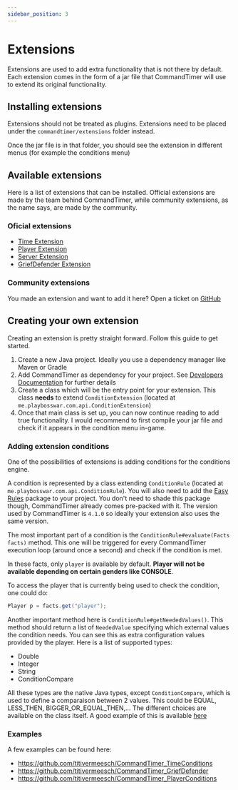 ```yaml
---
sidebar_position: 3
---
```


# Extensions

Extensions are used to add extra functionality that is not there by default. Each extension comes in the form of a jar
file that CommandTimer will use to extend its original functionality.

## Installing extensions

Extensions should not be treated as plugins. Extensions need to be placed under the `commandtimer/extensions` folder
instead.

Once the jar file is in that folder, you should see the extension in different menus (for example the conditions menu)

## Available extensions

Here is a list of extensions that can be installed. Official extensions are made by the team behind CommandTimer, while
community extensions, as the name says, are made by the community.

### Oficial extensions

- [Time Extension](https://www.spigotmc.org/resources/time-conditions-commandtimer-extension.105591/)
- [Player Extension](https://www.spigotmc.org/resources/player-conditions-commandtimer-extension.97186/)
- [Server Extension](https://www.spigotmc.org/resources/server-conditions-commandtimer-extension.97188/)
- [GriefDefender Extension](https://www.spigotmc.org/resources/griefdefender-conditions-commandtimer-extension.106330/)

### Community extensions

You made an extension and want to add it here? Open a ticket on [GitHub](https://github.com/titivermeesch/CommandTimer)

## Creating your own extension

Creating an extension is pretty straight forward. Follow this guide to get started.

1. Create a new Java project. Ideally you use a dependency manager like Maven or Gradle
2. Add CommandTimer as dependency for your project. See [Developers Documentation](../developers/index) for further details
3. Create a class which will be the entry point for your extension. This class **needs** to
   extend `ConditionExtension` (located at `me.playbosswar.com.api.ConditionExtension`)
4. Once that main class is set up, you can now continue reading to add true functionality. I would recommend to first
   compile your jar file and check if it appears in the condition menu in-game.

### Adding extension conditions

One of the possibilities of extensions is adding conditions for the conditions engine.

A condition is represented by a class extending `ConditionRule` (located at `me.playbosswar.com.api.ConditionRule`). You
will also need to add the [Easy Rules](https://github.com/j-easy/easy-rules) package to your project. You don't need to
shade this package though, CommandTimer already comes pre-packed with it. The version used by CommandTimer is `4.1.0` so
ideally your extension also uses the same version.

The most important part of a condition is the `ConditionRule#evaluate(Facts facts)` method. This one will be triggered
for every CommandTimer execution loop (around once a second) and check if the condition is met.

In these facts, only `player` is available by default. **Player will not be available depending on certain genders like
CONSOLE**.

To access the player that is currently being used to check the condition, one could do:

```java
Player p = facts.get("player");
```

Another important method here is `ConditionRule#getNeededValues()`. This method should return a list of `NeededValue`
specifying which external values the condition needs. You can see this as extra configuration values provided by the
player. Here is a list of supported types:

- Double
- Integer
- String
- ConditionCompare

All these types are the native Java types, except `ConditionCompare`, which is used to define a comparaison between 2
values. This could be EQUAL, LESS_THEN, BIGGER_OR_EQUAL_THEN,... The different choices are available on the class
itself. A good example of this is
available [here](https://github.com/titivermeesch/CommandTimer_PlayerConditions/blob/master/src/main/java/me/playbosswar/cmtplayerconditions/conditions/PlayerTimeInWorldCondition.java)

### Examples

A few examples can be found here:

- <https://github.com/titivermeesch/CommandTimer_TimeConditions>
- <https://github.com/titivermeesch/CommandTimer_GriefDefender>
- <https://github.com/titivermeesch/CommandTimer_PlayerConditions>
